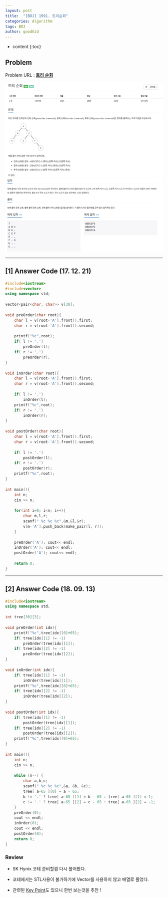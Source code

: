 ```yaml
---
layout: post
title:  "[BOJ] 1991. 트리순회"
categories: Algorithm
tags: BOJ
author: goodGid
---
```

* content
{:toc}


## Problem

Problem URL : **[트리 순회](https://www.acmicpc.net/problem/1991)**


![](/assets/img/algorithm/1991_1.png)
![](/assets/img/algorithm/1991_2.png)














---


## [1] Answer Code (17. 12. 21)

``` cpp
#include<iostream>
#include<vector>
using namespace std;

vector<pair<char, char>> v[30];

void preOrder(char root){
    char l = v[root-'A'].front().first;
    char r = v[root-'A'].front().second;
    
    printf("%c",root);
    if( l != '.')
        preOrder(l);
    if( r != '.')
        preOrder(r);
}

void inOrder(char root){
    char l = v[root-'A'].front().first;
    char r = v[root-'A'].front().second;
    
    if( l != '.')
        inOrder(l);
    printf("%c",root);
    if( r != '.')
        inOrder(r);
}

void postOrder(char root){
    char l = v[root-'A'].front().first;
    char r = v[root-'A'].front().second;
    
    if( l != '.')
        postOrder(l);
    if( r != '.')
        postOrder(r);
    printf("%c",root);
}

int main(){
    int n;
    cin >> n;
    
    for(int i=0; i<n; i++){
        char m,l,r;
        scanf(" %c %c %c",&m,&l,&r);
        v[m-'A'].push_back(make_pair(l, r));
    }

    preOrder('A'); cout<< endl;
    inOrder('A'); cout<< endl;
    postOrder('A'); cout<< endl;
    
    return 0;
}
```

---

## [2] Answer Code (18. 09. 13)


``` cpp
#include<iostream>
using namespace std;

int tree[30][3];

void preOrder(int idx){
    printf("%c",tree[idx][0]+65);
    if( tree[idx][1] != -1)
        preOrder(tree[idx][1]);
    if( tree[idx][2] != -1)
        preOrder(tree[idx][2]);
}

void inOrder(int idx){
    if( tree[idx][1] != -1)
        inOrder(tree[idx][1]);
    printf("%c",tree[idx][0]+65);
    if( tree[idx][2] != -1)
        inOrder(tree[idx][2]);
}

void postOrder(int idx){
    if( tree[idx][1] != -1)
        postOrder(tree[idx][1]);
    if( tree[idx][2] != -1)
        postOrder(tree[idx][2]);
    printf("%c",tree[idx][0]+65);
}

int main(){
    int n;
    cin >> n;
    
    while (n--) {
        char a,b,c;
        scanf(" %c %c %c",&a, &b, &c);
        tree[ a-65 ][0] = a - 65;
        b != '.' ? tree[ a-65 ][1] = b - 65 : tree[ a-65 ][1] =-1;
        c != '.' ? tree[ a-65 ][2] = c - 65 : tree[ a-65 ][2] = -1;
    }
    preOrder(0);
    cout << endl;
    inOrder(0);
    cout << endl;
    postOrder(0);
    return 0;
}
```

### Review

* SK Hynix 코테 준비할겸 다시 풀어봤다.

* 코테에서는 STL사용이 불가하기에 Vector를 사용하지 않고 배열로 풀었다.

* 관련된 [Key Point](https://goodgid.github.io/Receive-Char-Input/)도 있으니 한번 보는것을 추천 !


